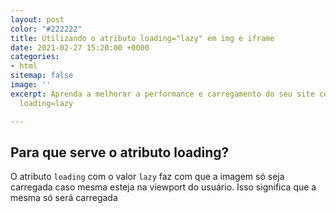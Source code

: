 ```yaml
---
layout: post
color: "#222222"
title: Utilizando o atributo loading="lazy" em img e iframe
date: 2021-02-27 15:20:00 +0000
categories:
- html
sitemap: false
image: ''
excerpt: Aprenda a melhorar a performance e carregamento do seu site com o atributo
  loading=lazy

---
```

## Para que serve o atributo loading?

O atributo `loading` com o valor `lazy` faz com que a imagem só seja carregada caso mesma esteja na viewport do usuário. Isso significa que a mesma só será carregada 